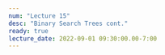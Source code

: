 ```yaml
---
num: "Lecture 15"
desc: "Binary Search Trees cont."
ready: true
lecture_date: 2022-09-01 09:30:00.00-7:00
---
```

